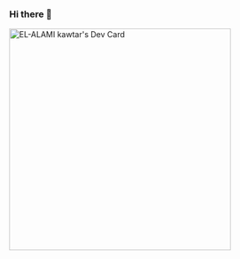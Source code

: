 ### Hi there 👋

<!--
**k4wt4r/k4wt4r** is a ✨ _special_ ✨ repository because its `README.md` (this file) appears on your GitHub profile.

Here are some ideas to get you started:

- 🔭 I’m currently working on ...
- 🌱 I’m currently learning ...
- 👯 I’m looking to collaborate on ...
- 🤔 I’m looking for help with ...
- 💬 Ask me about ...
- 📫 How to reach me: ...
- 😄 Pronouns: ...
- ⚡ Fun fact: ...
-->
<a href="https://app.daily.dev/k4wt4r"><img src="https://api.daily.dev/devcards/d89c64d8101c45fca0424fded7782175.png?r=61f" width="400" alt="EL-ALAMI kawtar's Dev Card"/></a>
